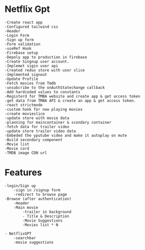 # Netflix Gpt

    -Create react app
    -Configured tailwind css
    -Header
    -Login Form
    -Sign up form
    -Form validation
    -useRef Hook
    -Firebase setup
    -Depoly app to production in firebase
    -Create Singnup user account.
    -Implemet sigin user api 
    -Created redux store with user slice
    -Implmented signout
    -Update Profile
    -Fetch movies from Tmdb
    -unsubcribe to the onAuthStatechange callback
    -Add hardcoded values to constants 
    -Registerd for TMBA website and create app & get access token
    -get data from TMBA API & create an app & get access token. 
    -react strictmode
    -custom hook for now playing movies
    -create movieslice
    -update store with movie data
    -planning for maincontainer & scondary container
    -fetch data for trailer video
    -update store trailer video data
    -Embeded the yputube video and make it autoplay on mute
    -Build secondary component
    -Movie list
    -Movie card
    -TMDB image CDN url
    


# Features

    -login/Sign up 
        -sign in /signup form
        -redirect to browse page
    -Browse (after authentication)
        -Header
        -Main movie
            -trailer in background
            - Title & Description 
            -Movie Suggestions
            -Movies list * N

    - NetflixGPT 
        -searchbar
        -movie suggestions